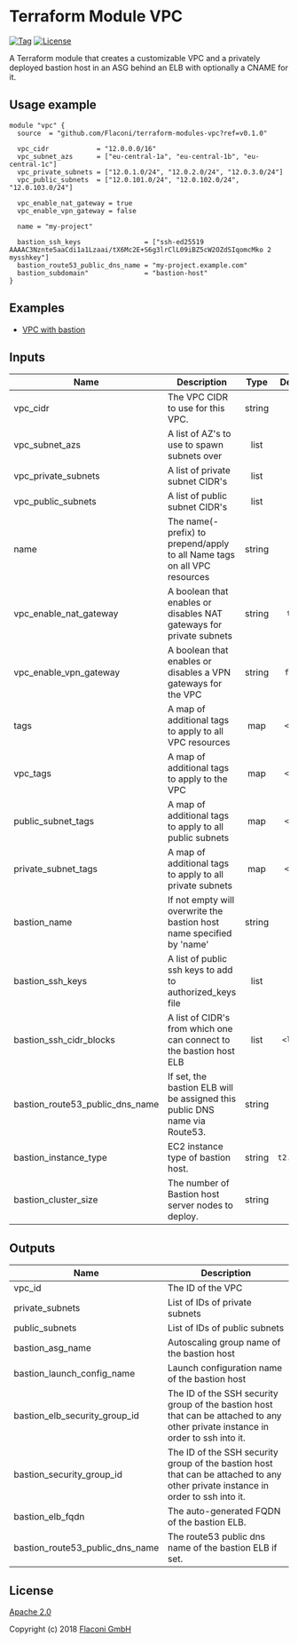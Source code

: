 # Terraform Module VPC

[![Tag](https://img.shields.io/github/tag/Flaconi/terraform-aws-vpc.svg)](https://github.com/Flaconi/terraform-aws-vpc/releases)
[![License](https://img.shields.io/badge/license-Apache--2.0-blue.svg)](https://opensource.org/licenses/Apache-2.0)

A Terraform module that creates a customizable VPC and a privately deployed bastion host in an ASG
behind an ELB with optionally a CNAME for it.

## Usage example

```hcl
module "vpc" {
  source  = "github.com/Flaconi/terraform-modules-vpc?ref=v0.1.0"

  vpc_cidr            = "12.0.0.0/16"
  vpc_subnet_azs      = ["eu-central-1a", "eu-central-1b", "eu-central-1c"]
  vpc_private_subnets = ["12.0.1.0/24", "12.0.2.0/24", "12.0.3.0/24"]
  vpc_public_subnets  = ["12.0.101.0/24", "12.0.102.0/24", "12.0.103.0/24"]

  vpc_enable_nat_gateway = true
  vpc_enable_vpn_gateway = false

  name = "my-project"

  bastion_ssh_keys                = ["ssh-ed25519 AAAAC3Nznte5aaCdi1a1Lzaai/tX6Mc2E+S6g3lrClL09iBZ5cW2OZdSIqomcMko 2 mysshkey"]
  bastion_route53_public_dns_name = "my-project.example.com"
  bastion_subdomain"              = "bastion-host"
}
```

## Examples

* [VPC with bastion](examples/vpc-with-bastion/)

## Inputs

| Name | Description | Type | Default | Required |
|------|-------------|:----:|:-----:|:-----:|
| vpc_cidr | The VPC CIDR to use for this VPC. | string | - | yes |
| vpc_subnet_azs | A list of AZ's to use to spawn subnets over | list | - | yes |
| vpc_private_subnets | A list of private subnet CIDR's | list | - | yes |
| vpc_public_subnets | A list of public subnet CIDR's | list | - | yes |
| name | The name(-prefix) to prepend/apply to all Name tags on all VPC resources | string | - | yes |
| vpc_enable_nat_gateway | A boolean that enables or disables NAT gateways for private subnets | string | `true` | no |
| vpc_enable_vpn_gateway | A boolean that enables or disables a VPN gateways for the VPC | string | `false` | no |
| tags | A map of additional tags to apply to all VPC resources | map | `<map>` | no |
| vpc_tags | A map of additional tags to apply to the VPC | map | `<map>` | no |
| public_subnet_tags | A map of additional tags to apply to all public subnets | map | `<map>` | no |
| private_subnet_tags | A map of additional tags to apply to all private subnets | map | `<map>` | no |
| bastion_name | If not empty will overwrite the bastion host name specified by 'name' | string | `` | no |
| bastion_ssh_keys | A list of public ssh keys to add to authorized_keys file | list | - | yes |
| bastion_ssh_cidr_blocks | A list of CIDR's from which one can connect to the bastion host ELB | list | `<list>` | no |
| bastion_route53_public_dns_name | If set, the bastion ELB will be assigned this public DNS name via Route53. | string | `` | no |
| bastion_instance_type | EC2 instance type of bastion host. | string | `t2.micro` | no |
| bastion_cluster_size | The number of Bastion host server nodes to deploy. | string | `1` | no |

## Outputs

| Name | Description |
|------|-------------|
| vpc_id | The ID of the VPC |
| private_subnets | List of IDs of private subnets |
| public_subnets | List of IDs of public subnets |
| bastion_asg_name | Autoscaling group name of the bastion host |
| bastion_launch_config_name | Launch configuration name of the bastion host |
| bastion_elb_security_group_id | The ID of the SSH security group of the bastion host that can be attached to any other private instance in order to ssh into it. |
| bastion_security_group_id | The ID of the SSH security group of the bastion host that can be attached to any other private instance in order to ssh into it. |
| bastion_elb_fqdn | The auto-generated FQDN of the bastion ELB. |
| bastion_route53_public_dns_name | The route53 public dns name of the bastion ELB if set. |

## License

[Apache 2.0](LICENSE)

Copyright (c) 2018 [Flaconi GmbH](https://github.com/Flaconi)
